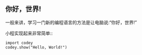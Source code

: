 你好，世界!
-------------

一般来讲，学习一门新的编程语言的方法是让电脑说:“你好，世界!”

小程实现起来非常简单::

    import codey
    codey.show("Hello, World!")